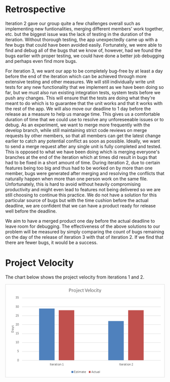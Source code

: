 # Retrospective
Iteration 2 gave our group quite a few challenges overall such as implementing new funtionalities, merging different members' work together, etc. but the biggest issue was the lack of testing in the duration of the iteration. Without thorough testing, the app unexpectedly came up with a few bugs that could have been avoided easily. Fortunately, we were able to find and debug all of the bugs that we know of, however, had we found the bugs earlier with proper testing, we could have done a better job debugging and perhaps even find more bugs.

For iteration 3, we want our app to be completely bug-free by at least a day before the end of the iteration which can be achieved through more extensive testing and other measures. We will still individually write unit tests for any new functionality that we implement as we have been doing so far, but we must also run existing integration tests, system tests before we push any changes. This will ensure that the tests are doing what they're meant to do which is to guarantee that the unit works and that it works with the rest of the app. We will also move our deadline to 1 day before the release as a measure to help us manage time. This gives us a comfortable duration of time that we could use to resolve any unforeseeable issues or to debug. As an experiment, we want to merge more frequently with the develop branch, while still maintaining strict code reviews on merge requests by other members, so that all members can get the latest change earlier to catch any potential conflict as soon as possible. Ideally, we want to send a merge request after any single unit is fully completed and tested. This is opposed to what we have been doing which is merging everyone's branches at the end of the iteration which at times did result in bugs that had to be fixed in a short amount of time. During iteration 2, due to certain features being too big and thus had to be worked on by more than one member, bugs were generated after merging and resolving the conflicts that naturally happen when more than one person work on the same file. Unfortunately, this is hard to avoid without heavily compromising productivity and might even lead to features not being delivered so we are still choosing to continue this practice. We do not have a solution for this particular source of bugs but with the time cushion before the actual deadline, we are confident that we can have a product ready for release well before the deadline.

We aim to have a merged product one day before the actual deadline to leave room for debugging. The effectiveness of the above solutions to our problem will be measured by simply comparing the count of bugs remaining on the day of the release of iteration 3 with that of iteration 2. If we find that there are fewer bugs, it would be a success. 


# Project Velocity
The chart below shows the project velocity from iterations 1 and 2.

![Project Velocity Diagram](projectVelocity.png)

